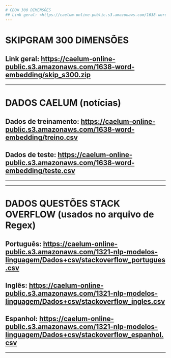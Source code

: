 ```yaml
---
# CBOW 300 DIMENSÕES
## Link geral: <https://caelum-online-public.s3.amazonaws.com/1638-word-embedding/cbow_s300.zip>
---
```

# SKIPGRAM 300 DIMENSÕES
## Link geral: <https://caelum-online-public.s3.amazonaws.com/1638-word-embedding/skip_s300.zip>
---
# DADOS CAELUM (notícias)
## Dados de treinamento: <https://caelum-online-public.s3.amazonaws.com/1638-word-embedding/treino.csv>
## Dados de teste: <https://caelum-online-public.s3.amazonaws.com/1638-word-embedding/teste.csv>
---
---
# DADOS QUESTÕES STACK OVERFLOW (usados no arquivo de Regex)
## Português: <https://caelum-online-public.s3.amazonaws.com/1321-nlp-modelos-linguagem/Dados+csv/stackoverflow_portugues.csv>
## Inglês: <https://caelum-online-public.s3.amazonaws.com/1321-nlp-modelos-linguagem/Dados+csv/stackoverflow_ingles.csv>
## Espanhol: <https://caelum-online-public.s3.amazonaws.com/1321-nlp-modelos-linguagem/Dados+csv/stackoverflow_espanhol.csv>
---
